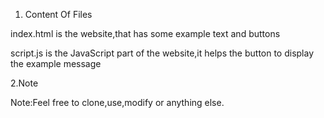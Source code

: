
1. Content Of Files

index.html is the website,that has some example text and buttons


script.js is the JavaScript part of the website,it helps the button to display the example message

2.Note

Note:Feel free to clone,use,modify or anything else.
